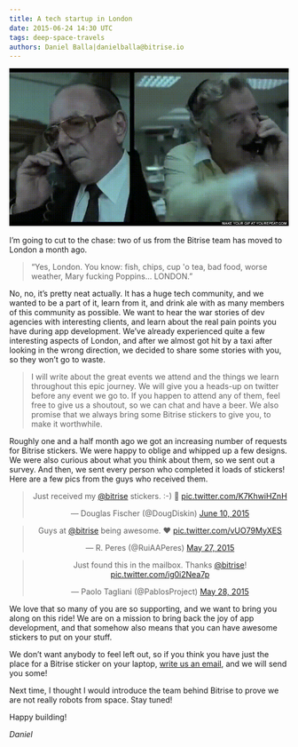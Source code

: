 ```yaml
---
title: A tech startup in London
date: 2015-06-24 14:30 UTC
tags: deep-space-travels
authors: Daniel Balla|danielballa@bitrise.io
---
```


<img class="cover" src="images/london.gif" />

I’m going to cut to the chase: two of us from the Bitrise team has moved to London a month ago.

> “Yes, London. You know: fish, chips, cup 'o tea, bad food, worse weather, Mary fucking Poppins... LONDON.”

No, no, it’s pretty neat actually. It has a huge tech community, and we wanted to be a part of it, learn from it, and drink ale with as many members of this community as possible. We want to hear the war stories of dev agencies with interesting clients, and learn about the real pain points you have during app development. We’ve already experienced quite a few interesting aspects of London, and after we almost got hit by a taxi after looking in the wrong direction, we decided to share some stories with you, so they won’t go to waste.

>I will write about the great events we attend and the things we learn throughout this epic journey. We will give you a heads-up on twitter before any event we go to. If you happen to attend any of them, feel free to give us a shoutout, so we can chat and have a beer. We also promise that we always bring some Bitrise stickers to give you, to make it worthwhile.

Roughly one and a half month ago we got an increasing number of requests for Bitrise stickers. We were happy to oblige and whipped up a few designs. We were also curious about what you think about them, so we sent out a survey. And then, we sent every person who completed it loads of stickers! Here are a few pics from the guys who received them.

<blockquote class="twitter-tweet" lang="en" align="center" width="550"><p lang="en" dir="ltr">Just received my <a href="https://twitter.com/bitrise">@bitrise</a> stickers. :-) 💚 <a href="http://t.co/K7KhwiHZnH">pic.twitter.com/K7KhwiHZnH</a></p>&mdash; Douglas Fischer (@DougDiskin) <a href="https://twitter.com/DougDiskin/status/608690431329742848">June 10, 2015</a></blockquote> <script async src="//platform.twitter.com/widgets.js" charset="utf-8"></script>

<blockquote class="twitter-tweet" lang="en" align="center"><p lang="en" dir="ltr">Guys at <a href="https://twitter.com/bitrise">@bitrise</a> being awesome. ❤️ <a href="http://t.co/vUO79MyXES">pic.twitter.com/vUO79MyXES</a></p>&mdash; R. Peres (@RuiAAPeres) <a href="https://twitter.com/RuiAAPeres/status/603550284493750272">May 27, 2015</a></blockquote> <script async src="//platform.twitter.com/widgets.js" charset="utf-8"></script>

<blockquote class="twitter-tweet" lang="en" align="center"><p lang="en" dir="ltr">Just found this in the mailbox. Thanks <a href="https://twitter.com/bitrise">@bitrise</a>! <a href="http://t.co/ig0i2Nea7p">pic.twitter.com/ig0i2Nea7p</a></p>&mdash; Paolo Tagliani (@PablosProject) <a href="https://twitter.com/PablosProject/status/603824372990779393">May 28, 2015</a></blockquote> <script async src="//platform.twitter.com/widgets.js" charset="utf-8"></script>

We love that so many of you are so supporting, and we want to bring you along on this ride! We are on a mission to bring back the joy of app development, and that somehow also means that you can have awesome stickers to put on your stuff.

We don’t want anybody to feel left out, so if you think you have just the place for a Bitrise sticker on your laptop, [write us an email](https://bitrise.io/contact), and we will send you some!

Next time, I thought I would introduce the team behind Bitrise to prove we are not really robots from space. Stay tuned!

Happy building!

*Daniel*
